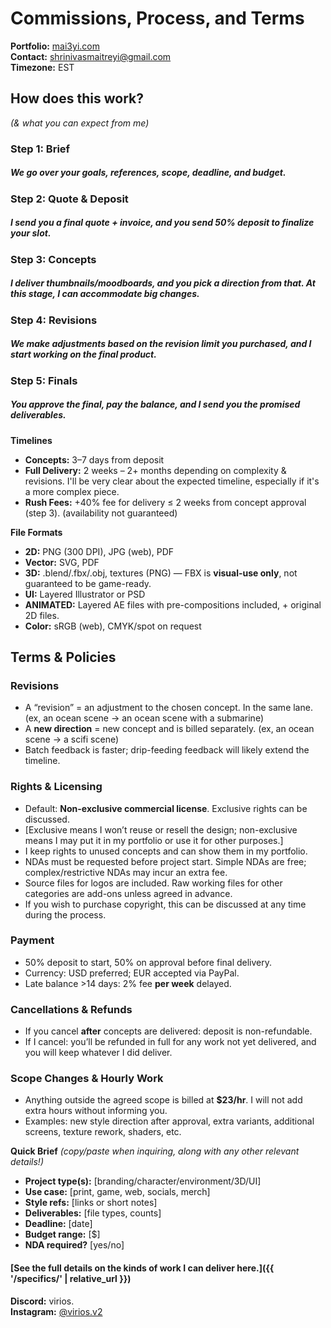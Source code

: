 # **Commissions, Process, and Terms**

**Portfolio:** [mai3yi.com](https://mai3yi.com)  
**Contact:** [shrinivasmaitreyi@gmail.com](mailto:shrinivasmaitreyi@gmail.com)  
**Timezone:** EST  

## **How does this work?**  
*(& what you can expect from me)*  

### Step 1: Brief  
##### We go over your goals, references, scope, deadline, and budget.  

### Step 2: Quote & Deposit  
##### I send you a final quote + invoice, and you send 50% deposit to finalize your slot.  

### Step 3: Concepts  
##### I deliver thumbnails/moodboards, and you pick a direction from that. At this stage, I can accommodate big changes.

### Step 4: Revisions  
##### We make adjustments based on the revision limit you purchased, and I start working on the final product. 

### Step 5: Finals  
##### You approve the final, pay the balance, and I send you the promised deliverables. 


**Timelines**  
- **Concepts:** 3–7 days from deposit  
- **Full Delivery:** 2 weeks – 2+ months depending on complexity & revisions. I'll be very clear about the expected timeline, especially if it's a more complex piece. 
- **Rush Fees:** +40% fee for delivery ≤ 2 weeks from concept approval (step 3). (availability not guaranteed)  


**File Formats**  
- **2D:** PNG (300 DPI), JPG (web), PDF  
- **Vector:** SVG, PDF  
- **3D:** .blend/.fbx/.obj, textures (PNG) — FBX is **visual-use only**, not guaranteed to be game-ready.  
- **UI:** Layered Illustrator or PSD
- **ANIMATED:** Layered AE files with pre-compositions included, + original 2D files.
- **Color:** sRGB (web), CMYK/spot on request  


## **Terms & Policies**  

### Revisions  
- A “revision” = an adjustment to the chosen concept. In the same lane. (ex, an ocean scene -> an ocean scene with a submarine)
- A **new direction** = new concept and is billed separately.  (ex, an ocean scene -> a scifi scene)
- Batch feedback is faster; drip-feeding feedback will likely extend the timeline. 

### Rights & Licensing  
- Default: **Non-exclusive commercial license**. Exclusive rights can be discussed.
- [Exclusive means I won’t reuse or resell the design; non-exclusive means I may put it in my portfolio or use it for other purposes.]
- I keep rights to unused concepts and can show them in my portfolio.  
- NDAs must be requested before project start. Simple NDAs are free; complex/restrictive NDAs may incur an extra fee.  
- Source files for logos are included. Raw working files for other categories are add-ons unless agreed in advance.
- If you wish to purchase copyright, this can be discussed at any time during the process. 

### Payment  
- 50% deposit to start, 50% on approval before final delivery.
- Currency: USD preferred; EUR accepted via PayPal.  
- Late balance >14 days: 2% fee **per week** delayed.  

### Cancellations & Refunds  
- If you cancel **after** concepts are delivered: deposit is non-refundable. 
- If I cancel: you’ll be refunded in full for any work not yet delivered, and you will keep whatever I did deliver.

### Scope Changes & Hourly Work  
- Anything outside the agreed scope is billed at **$23/hr**. I will not add extra hours without informing you.
- Examples: new style direction after approval, extra variants, additional screens, texture rework, shaders, etc.


**Quick Brief** *(copy/paste when inquiring, along with any other relevant details!)*  
- **Project type(s):** [branding/character/environment/3D/UI]  
- **Use case:** [print, game, web, socials, merch]  
- **Style refs:** [links or short notes]  
- **Deliverables:** [file types, counts]  
- **Deadline:** [date]  
- **Budget range:** [$]  
- **NDA required?** [yes/no]

#### [See the full details on the kinds of work I can deliver here.]({{ '/specifics/' | relative_url }})


**Discord:** virios.  
**Instagram:** [@virios.v2](https://instagram.com/virios.v2) 
